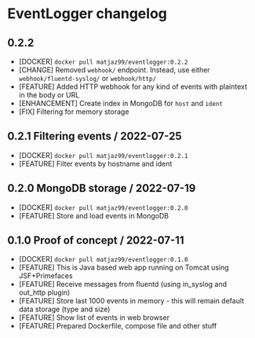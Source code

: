 # EventLogger changelog

## 0.2.2

* [DOCKER] `docker pull matjaz99/eventlogger:0.2.2`
* [CHANGE] Removed `webhook/` endpoint. Instead, use either `webhook/fluentd-syslog/` or `webhook/http/`
* [FEATURE] Added HTTP webhook for any kind of events with plaintext in the body or URL
* [ENHANCEMENT] Create index in MongoDB for `host` and `ident`
* [FIX] Filtering for memory storage

## 0.2.1 Filtering events / 2022-07-25

* [DOCKER] `docker pull matjaz99/eventlogger:0.2.1`
* [FEATURE] Filter events by hostname and ident

## 0.2.0 MongoDB storage / 2022-07-19

* [DOCKER] `docker pull matjaz99/eventlogger:0.2.0`
* [FEATURE] Store and load events in MongoDB

## 0.1.0 Proof of concept / 2022-07-11

* [DOCKER] `docker pull matjaz99/eventlogger:0.1.0`
* [FEATURE] This is Java based web app running on Tomcat using JSF+Primefaces
* [FEATURE] Receive messages from fluentd (using in_syslog and out_http plugin)
* [FEATURE] Store last 1000 events in memory - this will remain default data storage (type and size)
* [FEATURE] Show list of events in web browser
* [FEATURE] Prepared Dockerfile, compose file and other stuff
